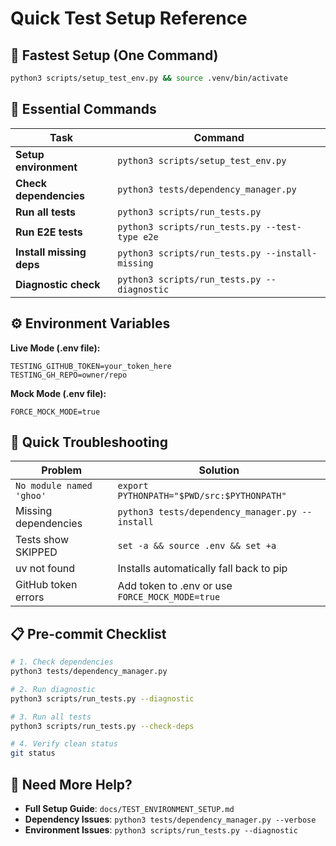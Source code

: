 # Quick Test Setup Reference

## 🚀 Fastest Setup (One Command)

```bash
python3 scripts/setup_test_env.py && source .venv/bin/activate
```

## 🔧 Essential Commands

| Task | Command |
|------|---------|
| **Setup environment** | `python3 scripts/setup_test_env.py` |
| **Check dependencies** | `python3 tests/dependency_manager.py` |
| **Run all tests** | `python3 scripts/run_tests.py` |
| **Run E2E tests** | `python3 scripts/run_tests.py --test-type e2e` |
| **Install missing deps** | `python3 scripts/run_tests.py --install-missing` |
| **Diagnostic check** | `python3 scripts/run_tests.py --diagnostic` |

## ⚙️ Environment Variables

**Live Mode (.env file):**
```env
TESTING_GITHUB_TOKEN=your_token_here
TESTING_GH_REPO=owner/repo
```

**Mock Mode (.env file):**
```env
FORCE_MOCK_MODE=true
```

## 🐛 Quick Troubleshooting

| Problem | Solution |
|---------|----------|
| `No module named 'ghoo'` | `export PYTHONPATH="$PWD/src:$PYTHONPATH"` |
| Missing dependencies | `python3 tests/dependency_manager.py --install` |
| Tests show SKIPPED | `set -a && source .env && set +a` |
| uv not found | Installs automatically fall back to pip |
| GitHub token errors | Add token to .env or use `FORCE_MOCK_MODE=true` |

## 📋 Pre-commit Checklist

```bash
# 1. Check dependencies
python3 tests/dependency_manager.py

# 2. Run diagnostic
python3 scripts/run_tests.py --diagnostic

# 3. Run all tests
python3 scripts/run_tests.py --check-deps

# 4. Verify clean status
git status
```

## 🔗 Need More Help?

- **Full Setup Guide**: `docs/TEST_ENVIRONMENT_SETUP.md`
- **Dependency Issues**: `python3 tests/dependency_manager.py --verbose`
- **Environment Issues**: `python3 scripts/run_tests.py --diagnostic`